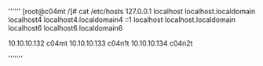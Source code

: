 ''''''
[root@c04mt /]# cat /etc/hosts
127.0.0.1   localhost localhost.localdomain localhost4 localhost4.localdomain4
::1         localhost localhost.localdomain localhost6 localhost6.localdomain6

10.10.10.132    c04mt
10.10.10.133    c04n1t
10.10.10.134    c04n2t

'''''''
